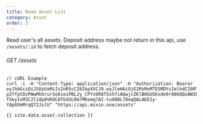 ```yaml
---
title: Read Asset List
category: Asset
order: 3
---
```


Read user's all assets. Deposit address maybe not return in this api, use `/assets/:id` to fetch deposit address.

###### GET /assets

```
// cURL Example
curl -i -H "Content-Type: application/json" -H "Authorization: Bearer eyJhbGciOiJSUzUxMiIsInR5cCI6IkpXVCJ9.eyJleHAiOjE1MzMxMTE5MDYsImlhdCI6MTUyNTMzNTkwNiwianRpIjoiZjdmMjRjMjQtYmQ0MC00ZDhlLTgyNzktOWRjNDgzYjNiYzEwIiwic2lkIjoiYTM0YzA3YTktNzU1ZC00YjU0LTk0YzUtZTQ1ZTlhMmRkNDNlIiwic2lnIjoiZWQ0MDU4OTk4YmU1ODA1ZGRkOGMzOWQ3ZmVkM2NiNDk5YjIzMzI1Y2QyMTk1OWNiZDExNzJkYzc3MmEzZDYxYyIsInVpZCI6IjA2YWVkMWUzLWJkNzctNGE1OS05OTFhLTViYjVhZTZmYmIwOSJ9.FRu1IBx-p2YfptDzPWwMh5rurSo6ieiPBL2y_CPYzOR8TSsh7iAQwjcZKlB0GUSKsde9r80UQQo8W1bwN8Od852AoKbUp3qg8l-fXeyIxM3C2l1dp0VK8CATGdXLRm7MKemq7AI-tuO6BL78eqQALAEEIy-YAp8XmMrqQ72JslU" "https://api.mixin.one/assets"
```

```
{{ site.data.asset.collection }}
```
